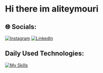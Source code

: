 
# Hi there im aliteymouri
## 🌐 Socials:
[![Instagram](https://img.shields.io/badge/Instagram-%23E4405F.svg?logo=Instagram&logoColor=white)](https://instagram.com/aliteymouri_dev) [![LinkedIn](https://img.shields.io/badge/LinkedIn-%230077B5.svg?logo=linkedin&logoColor=white)](https://linkedin.com/in/Aliteymourii) 
## Daily Used Technologies:
[![My Skills](https://skillicons.dev/icons?i=python,js,html,css,django,git,github,gitlab)](https://skillicons.dev)
